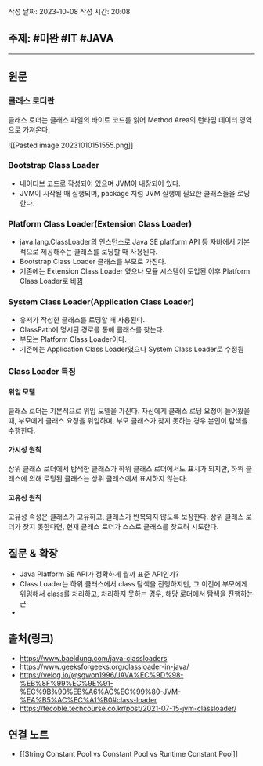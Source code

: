 작성 날짜: 2023-10-08
작성 시간: 20:08

## 주제: #미완 #IT #JAVA 

----
## 원문
### 클래스 로더란
클래스 로더는 클래스 파일의 바이트 코드를 읽어 Method Area의 런타임 데이터 영역으로 가져온다. 

![[Pasted image 20231010151555.png]]


### Bootstrap Class Loader
- 네이티브 코드로 작성되어 있으며 JVM이 내장되어 있다.
- JVM이 시작될 때 실행되며, package 처럼 JVM 실행에 필요한 클래스들을 로딩한다.

### Platform Class Loader(Extension Class Loader)
- java.lang.ClassLoader의 인스턴스로 Java SE platform API 등 자바에서 기본적으로 제공해주는 클래스를 로딩할 때 사용된다.
- Bootstrap Class Loader 클래스를 부모로 가진다.
- 기존에는 Extension Class Loader 였으나 모듈 시스템이 도입된 이후 Platform Class Loader로 바뀜

### System Class Loader(Application Class Loader)
- 유저가 작성한 클래스를 로딩할 때 사용된다.
- ClassPath에 명시된 경로를 통해 클래스를 찾는다.
- 부모는 Platform Class Loader이다.
- 기존에는 Application Class Loader였으나 System Class Loader로 수정됨


### Class Loader 특징

#### 위임 모델
클래스 로더는 기본적으로 위임 모델을 가진다. 자신에게 클래스 로딩 요청이 들어왔을 때, 부모에게 클래스 요청을 위임하며, 부모 클래스가 찾지 못하는 경우 본인이 탐색을 수행한다.

#### 가시성 원칙
상위 클래스 로더에서 탐색한 클래스가 하위 클래스 로더에서도 표시가 되지만, 하위 클래스에 의해 로딩된 클래스는 상위 클래스에서 표시하지 않는다.

#### 고유성 원칙
고유성 속성은 클래스가 고유하고, 클래스가 반복되지 않도록 보장한다. 상위 클래스 로더가 찾지 못한다면, 현재 클래스 로더가 스스로 클래스를 찾으려 시도한다.


## 질문 & 확장

- Java Platform SE API가 정확하게 뭘까 표준 API인가?
- Class Loader는 하위 클래스에서 class 탐색을 진행하지만, 그 이전에 부모에게 위임해서 class를 처리하고, 처리하지 못하는 경우, 해당 로더에서 탐색을 진행하는 군
- 

## 출처(링크)
- https://www.baeldung.com/java-classloaders
- https://www.geeksforgeeks.org/classloader-in-java/
- https://velog.io/@sgwon1996/JAVA%EC%9D%98-%EB%8F%99%EC%9E%91-%EC%9B%90%EB%A6%AC%EC%99%80-JVM-%EA%B5%AC%EC%A1%B0#class-loader
- https://tecoble.techcourse.co.kr/post/2021-07-15-jvm-classloader/

## 연결 노트
- [[String Constant Pool vs Constant Pool vs Runtime Constant Pool]]









